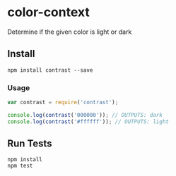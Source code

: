 # color-context

Determine if the given color is light or dark

## Install

```
npm install contrast --save
```

### Usage

```js
var contrast = require('contrast');

console.log(contrast('000000')); // OUTPUTS: dark
console.log(contrast('#ffffff')); // OUTPUTS: light
```

## Run Tests

```
npm install
npm test
```
